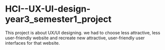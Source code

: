 # HCI--UX-UI-design-year3_semester1_project

This project is about UX/UI designing. we had to choose less attractive, less user-friendly website and recreate new attractive, user-friendly user interfaces for that website.
